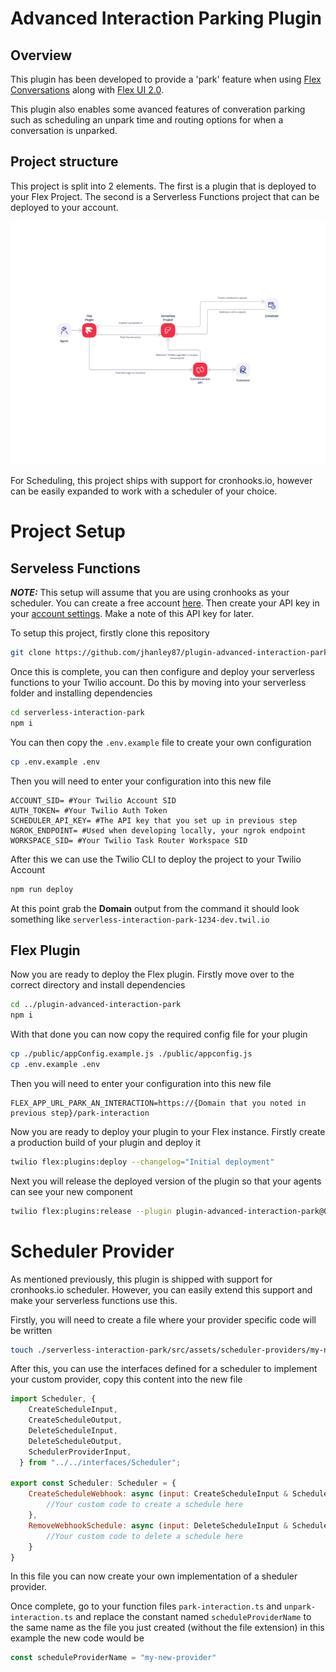 # Advanced Interaction Parking Plugin
## Overview
This plugin has been developed to provide a 'park' feature when using [Flex Conversations](https://www.twilio.com/docs/flex/developer/conversations) along with [Flex UI 2.0](https://www.twilio.com/docs/flex/release-notes/flex-ui-release-notes-for-v2xx).

This plugin also enables some avanced features of converation parking such as scheduling an unpark time and routing options for when a conversation is unparked.

## Project structure
This project is split into 2 elements. The first is a plugin that is deployed to your Flex Project. The second is a Serverless Functions project that can be deployed to your account.

![](/Assets/Interaction%20Parking.png)

For Scheduling, this project ships with support for cronhooks.io, however can be easily expanded to work with a scheduler of your choice.


# Project Setup

## Serveless Functions

**_NOTE:_**  This setup will assume that you are using cronhooks as your scheduler. You can create a free account [here](https://app.cronhooks.io/#/account/register). Then create your API key in your [account settings](https://app.cronhooks.io/#/user/api-keys). Make a note of this API key for later.

To setup this project, firstly clone this repository
```bash
git clone https://github.com/jhanley87/plugin-advanced-interaction-park.git
```
Once this is complete, you can then configure and deploy your serverless functions to your Twilio account. Do this by moving into your serverless folder and installing dependencies
```bash
cd serverless-interaction-park
npm i
```
You can then copy the `.env.example` file to create your own configuration
```bash
cp .env.example .env
```
Then you will need to enter your configuration into this new file
```
ACCOUNT_SID= #Your Twilio Account SID
AUTH_TOKEN= #Your Twilio Auth Token
SCHEDULER_API_KEY= #The API key that you set up in previous step
NGROK_ENDPOINT= #Used when developing locally, your ngrok endpoint
WORKSPACE_SID= #Your Twilio Task Router Workspace SID
```
After this we can use the Twilio CLI to deploy the project to your Twilio Account
```bash
npm run deploy
```
At this point grab the **Domain** output from the command it should look something like `serverless-interaction-park-1234-dev.twil.io`

## Flex Plugin
Now you are ready to deploy the Flex plugin. Firstly move over to the correct directory and install dependencies
```bash
cd ../plugin-advanced-interaction-park
npm i
```
With that done you can now copy the required config file for your plugin
```bash
cp ./public/appConfig.example.js ./public/appconfig.js
cp .env.example .env
```
Then you will need to enter your configuration into this new file
```
FLEX_APP_URL_PARK_AN_INTERACTION=https://{Domain that you noted in previous step}/park-interaction
```
Now you are ready to deploy your plugin to your Flex instance. Firstly create a production build of your plugin and deploy it
```bash
twilio flex:plugins:deploy --changelog="Initial deployment"
```
Next you will release the deployed version of the plugin so that your agents can see your new component
```bash
twilio flex:plugins:release --plugin plugin-advanced-interaction-park@0.0.1 --name "Release version 0.0.1" --description "Release initial deployment."
```

# Scheduler Provider
As mentioned previously, this plugin is shipped with support for cronhooks.io scheduler. However, you can easily extend this support and make your serverless functions use this.

Firstly, you will need to create a file where your provider specific code will be written
```bash
touch ./serverless-interaction-park/src/assets/scheduler-providers/my-new-provider.ts
```
After this, you can use the interfaces defined for a scheduler to implement your custom provider, copy this content into the new file
```javascript
import Scheduler, {
    CreateScheduleInput,
    CreateScheduleOutput,
    DeleteScheduleInput,
    DeleteScheduleOutput,
    SchedulerProviderInput,
  } from "../../interfaces/Scheduler";

export const Scheduler: Scheduler = {
    CreateScheduleWebhook: async (input: CreateScheduleInput & SchedulerProviderInput): Promise<CreateScheduleOutput> {
        //Your custom code to create a schedule here
    },
    RemoveWebhookSchedule: async (input: DeleteScheduleInput & SchedulerProviderInput): Promise<DeleteScheduleOutput> {
        //Your custom code to delete a schedule here
    }
}
```
In this file you can now create your own implementation of a sheduler provider.

Once complete, go to your function files `park-interaction.ts` and `unpark-interaction.ts` and replace the constant named `scheduleProviderName` to the same name as the file you just created (without the file extension) in this example the new code would be
```javascript
const scheduleProviderName = "my-new-provider"
```
